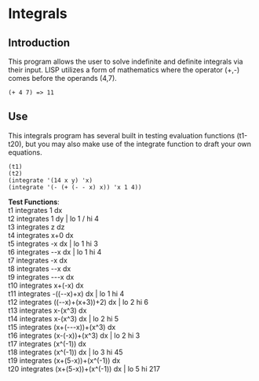 # Integrals

## Introduction
This program allows the user to solve indefinite and definite integrals via their input.
LISP utilizes a form of mathematics where the operator (+,-) comes before the operands (4,7).

```
(+ 4 7) => 11
```
	
## Use
This integrals program has several built in testing evaluation functions (t1-t20), but you may also make use of the integrate function to draft your own equations.

```
(t1)
(t2)
(integrate '(14 x y) 'x)
(integrate '(- (+ (- - x) x)) 'x 1 4))
```
<b>Test Functions</b>: \
t1 integrates 1 dx \
t2 integrates 1 dy | lo 1 / hi 4 \
t3 integrates z dz \
t4 integrates x+0 dx \
t5 integrates -x dx | lo 1 hi 3 \
t6 integrates --x dx | lo 1 hi 4 \
t7 integrates -x dx \
t8 integrates --x dx \
t9 integrates ---x dx \
t10 integrates x+(-x) dx \
t11 integrates -((--x)+x) dx | lo 1 hi 4 \
t12 integrates ((--x)+(x+3))+2) dx | lo 2 hi 6 \
t13 integrates x-(x^3) dx \
t14 integrates x-(x^3) dx | lo 2 hi 5 \
t15 integrates (x+(---x))+(x^3) dx \
t16 integrates (x-(-x))+(x^3) dx | lo 2 hi 3 \
t17 integrates (x^(-1)) dx \
t18 integrates (x^(-1)) dx | lo 3 hi 45 \
t19 integrates (x+(5-x))+(x^(-1)) dx \
t20 integrates (x+(5-x))+(x^(-1)) dx | lo 5 hi 217

